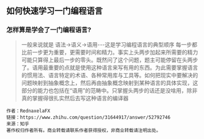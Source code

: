 ## 如何快速学习一门编程语言

### 怎样算是学会了一门编程语言?

>一般来说就是  语法->语义->语用---这是学习编程语言的典型顺序
>每一步都比前一步更为重要，更需要时间和精力。事实上头两步加起来所需要的精力可能只算得上最后一步的零头。既然问了这个问题，题主可能停留在头两步了。语用最重要的点就是使用这种语言来写有用的东西。为此需要掌握语言的惯用法、语言特定的术语、各种常用库与工具等。如何把现实中要解决的问题映射到抽象概念上，然后再由抽象概念映射到某种语言的具体实现，这部分的能力也包括在“语用”的范畴中。只掌握头两步的话还是没啥用，除非真的掌握得很扎实然后去写这种语言的编译器
```
作者：RednaxelaFX
链接：https://www.zhihu.com/question/31644917/answer/52792746
来源：知乎
著作权归作者所有。商业转载请联系作者获得授权，非商业转载请注明出处。
```

